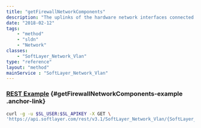 ```yaml
---
title: "getFirewallNetworkComponents"
description: "The uplinks of the hardware network interfaces connected natively to this VLAN and associated with a Hardware Firewall."
date: "2018-02-12"
tags:
    - "method"
    - "sldn"
    - "Network"
classes:
    - "SoftLayer_Network_Vlan"
type: "reference"
layout: "method"
mainService : "SoftLayer_Network_Vlan"
---
```


### [REST Example](#getFirewallNetworkComponents-example) <a href="/article/rest/"><i class="fas fa-question"></i></a> {#getFirewallNetworkComponents-example .anchor-link} 
```bash
curl -g -u $SL_USER:$SL_APIKEY -X GET \
'https://api.softlayer.com/rest/v3.1/SoftLayer_Network_Vlan/{SoftLayer_Network_VlanID}/getFirewallNetworkComponents'
```
